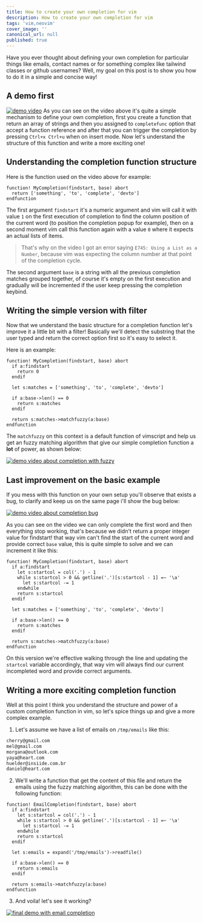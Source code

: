 ```yaml
---
title: How to create your own completion for vim
description: How to create your own completion for vim
tags: 'vim,neovim'
cover_image: ''
canonical_url: null
published: true
---
```


Have you ever thought about defining your own completion for particular things like emails, contact names or for something complex like tailwind classes or github usernames? Well, my goal on this post is to show you how to do it in a simple and concise way!

## A demo first

[![demo video](https://asciinema.org/a/593194.svg)](https://asciinema.org/a/593194)
As you can see on the video above it's quite a simple mechanism to define your
own completion, first you create a function that return an array of strings and
then you assigned to `completefunc` option that accept a function reference and
after that you can trigger the completion by pressing `Ctrl+x Ctrl+u` when on
insert mode. Now let's understand the structure of this function and write a
more exciting one!

## Understanding the completion function structure

Here is the function used on the video above for example:

```vim
function! MyCompletion(findstart, base) abort
  return ['something', 'to', 'complete', 'devto']
endfunction
```

The first argument `findstart` it's a numeric argument and vim will call it with value `1` on the first execution of completion to find the column position of the current word (to position the completion popup for example), then on a second moment vim call this function again with a value `0` where it expects an actual lists of items.

> That's why on the video I got an error saying `E745: Using a List as a Number`, because vim was expecting the column number at that point of the completion cycle.

The second argument `base` is a string with all the previous completion matches grouped together, of course it's empty on the first execution and gradually will be incremented if the user keep pressing the completion keybind.

## Writing the simple version with filter

Now that we understand the basic structure for a completion function let's
improve it a little bit with a filter! Basically we'll detect the substring
that the user typed and return the correct option first so it's easy to select
it.

Here is an example:

```vim
function! MyCompletion(findstart, base) abort
  if a:findstart
    return 0
  endif

  let s:matches = ['something', 'to', 'complete', 'devto']

  if a:base->len() == 0
    return s:matches
  endif

  return s:matches->matchfuzzy(a:base)
endfunction
```

The `matchfuzzy` on this context is a default function of vimscript and help us get an fuzzy matching algorithm that give our simple completion function a **lot** of power, as shown below:

[![demo video about completion with fuzzy](https://asciinema.org/a/593196.svg)](https://asciinema.org/a/593196)

## Last improvement on the basic example

If you mess with this function on your own setup you'll observe that exists a bug, to clarify and keep us on the same page i'll show the bug below:

[![demo video about completion bug](https://asciinema.org/a/593197.svg)](https://asciinema.org/a/593197)

As you can see on the video we can only complete the first word and then everything stop working, that's because we didn't return a proper integer value for findstart! that way vim can't find the start of the current word and provide correct `base` value, this is quite simple to solve and we can increment it like this:

```vim
function! MyCompletion(findstart, base) abort
  if a:findstart
    let s:startcol = col('.') - 1
    while s:startcol > 0 && getline('.')[s:startcol - 1] =~ '\a'
      let s:startcol -= 1
    endwhile
    return s:startcol
  endif

  let s:matches = ['something', 'to', 'complete', 'devto']

  if a:base->len() == 0
    return s:matches
  endif

  return s:matches->matchfuzzy(a:base)
endfunction
```

On this version we're effective walking through the line and updating the `startcol` variable accordingly, that way vim will always find our current incompleted word and provide correct arguments.

## Writing a more exciting completion function

Well at this point I think you understand the structure and power of a custom completion function in vim, so let's spice things up and give a more complex example.

1. Let's assume we have a list of emails on `/tmp/emails` like this:

```txt
cherry@gmail.com
mel@gmail.com
morgana@outlook.com
yaya@heart.com
huelder@insiide.com.br
daniel@heart.com
```

2. We'll write a function that get the content of this file and return the emails using the fuzzy matching algorithm, this can be done with the following function:

```vim
function! EmailCompletion(findstart, base) abort
  if a:findstart
    let s:startcol = col('.') - 1
    while s:startcol > 0 && getline('.')[s:startcol - 1] =~ '\a'
      let s:startcol -= 1
    endwhile
    return s:startcol
  endif

  let s:emails = expand('/tmp/emails')->readfile()

  if a:base->len() == 0
    return s:emails
  endif

  return s:emails->matchfuzzy(a:base)
endfunction
```

3. And voila! let's see it working?

[![final demo with email completion](https://asciinema.org/a/593198.svg)](https://asciinema.org/a/593198)
